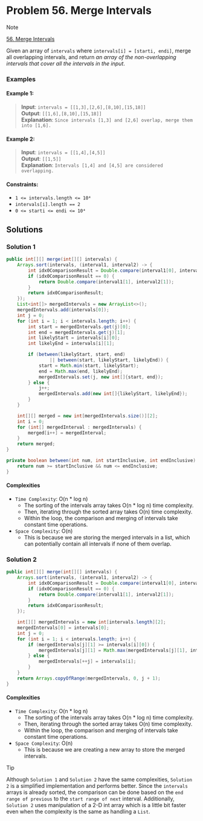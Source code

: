 # Problem 56. Merge Intervals

> [!NOTE]
> [56. Merge Intervals](https://leetcode.com/problems/merge-intervals/description/?envType=study-plan-v2&envId=top-interview-150)

Given an array of `intervals` where `intervals[i] = [starti, endi]`, merge all overlapping intervals, and return _an array of the non-overlapping intervals that cover all the intervals in the input_.

### Examples

#### Example 1:

> **Input**: `intervals = [[1,3],[2,6],[8,10],[15,18]]`<br/>
> **Output**: `[[1,6],[8,10],[15,18]]`<br/>
> **Explanation**: `Since intervals [1,3] and [2,6] overlap, merge them into [1,6].`

#### Example 2:

> **Input**: `intervals = [[1,4],[4,5]]`<br/>
> **Output**: `[[1,5]]`<br/>
> **Explanation**: `Intervals [1,4] and [4,5] are considered overlapping.`

#### Constraints:

- `1 <= intervals.length <= 10⁴`
- `intervals[i].length == 2`
- `0 <= starti <= endi <= 10⁴`

## Solutions

### Solution 1

```java
public int[][] merge(int[][] intervals) {
    Arrays.sort(intervals, (interval1, interval2) -> {
        int idx0ComparisonResult = Double.compare(interval1[0], interval2[0]);
        if (idx0ComparisonResult == 0) {
            return Double.compare(interval1[1], interval2[1]);
        }
        return idx0ComparisonResult;
    });
    List<int[]> mergedIntervals = new ArrayList<>();
    mergedIntervals.add(intervals[0]);
    int j = 0;
    for (int i = 1; i < intervals.length; i++) {
        int start = mergedIntervals.get(j)[0];
        int end = mergedIntervals.get(j)[1];
        int likelyStart = intervals[i][0];
        int likelyEnd = intervals[i][1];

        if (between(likelyStart, start, end)
                || between(start, likelyStart, likelyEnd)) {
            start = Math.min(start, likelyStart);
            end = Math.max(end, likelyEnd);
            mergedIntervals.set(j, new int[]{start, end});
        } else {
            j++;
            mergedIntervals.add(new int[]{likelyStart, likelyEnd});
        }
    }

    int[][] merged = new int[mergedIntervals.size()][2];
    int i = 0;
    for (int[] mergedInterval : mergedIntervals) {
        merged[i++] = mergedInterval;
    }
    return merged;
}

private boolean between(int num, int startInclusive, int endInclusive) {
    return num >= startInclusive && num <= endInclusive;
}
```

#### Complexities

- `Time Complexity`: O(n * log n)
    - The sorting of the intervals array takes O(n * log n) time complexity.
    - Then, iterating through the sorted array takes O(n) time complexity.
    - Within the loop, the comparison and merging of intervals take constant time operations.
- `Space Complexity`: O(n)
    - This is because we are storing the merged intervals in a list, which can potentially contain all intervals if none of them overlap.

### Solution 2

```java
public int[][] merge(int[][] intervals) {
    Arrays.sort(intervals, (interval1, interval2) -> {
        int idx0ComparisonResult = Double.compare(interval1[0], interval2[0]);
        if (idx0ComparisonResult == 0) {
            return Double.compare(interval1[1], interval2[1]);
        }
        return idx0ComparisonResult;
    });

    int[][] mergedIntervals = new int[intervals.length][2];
    mergedIntervals[0] = intervals[0];
    int j = 0;
    for (int i = 1; i < intervals.length; i++) {
        if (mergedIntervals[j][1] >= intervals[i][0]) {
            mergedIntervals[j][1] = Math.max(mergedIntervals[j][1], intervals[i][1]);
        } else {
            mergedIntervals[++j] = intervals[i];
        }
    }
    return Arrays.copyOfRange(mergedIntervals, 0, j + 1);
}
```

#### Complexities

- `Time Complexity`: O(n * log n)
  - The sorting of the intervals array takes O(n * log n) time complexity.
  - Then, iterating through the sorted array takes O(n) time complexity.
  - Within the loop, the comparison and merging of intervals take constant time operations.
- `Space Complexity`: O(n)
  - This is because we are creating a new array to store the merged intervals.

> [!TIP]
> Although `Solution 1` and `Solution 2` have the same complexities, `Solution 2` is a simplified implementation and performs better.
> Since the `intervals` arrays is already sorted, the comparison can be done based on the `end range of previous` to the `start range of next` interval.
> Additionally, `Solution 2` uses manipulation of a 2-D int array which is a little bit faster even when the complexity is the same as handling a `List`.
